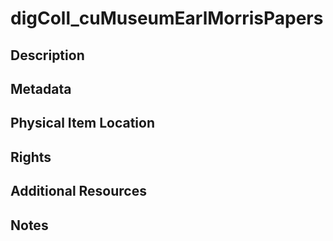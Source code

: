 # digColl_cuMuseumEarlMorrisPapers
## Description

## Metadata

## Physical Item Location

## Rights

## Additional Resources

## Notes
